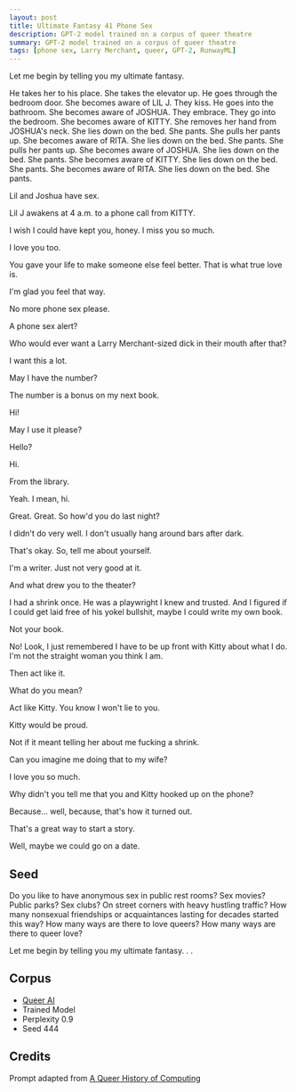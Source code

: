 ```yaml
---
layout: post
title: Ultimate Fantasy 41 Phone Sex
description: GPT-2 model trained on a corpus of queer theatre
summary: GPT-2 model trained on a corpus of queer theatre
tags: [phone sex, Larry Merchant, queer, GPT-2, RunwayML]
---
```




Let me begin by telling you my ultimate fantasy.

He takes her to his place. She takes the elevator up. He goes through the bedroom door. She becomes aware of LIL J. They kiss. He goes into the bathroom. She becomes aware of JOSHUA. They embrace. They go into the bedroom. She becomes aware of KITTY. She removes her hand from JOSHUA's neck. She lies down on the bed. She pants. She pulls her pants up. She becomes aware of RITA. She lies down on the bed. She pants. She pulls her pants up. She becomes aware of JOSHUA. She lies down on the bed. She pants. She becomes aware of KITTY. She lies down on the bed. She pants. She becomes aware of RITA. She lies down on the bed. She pants.

Lil and Joshua have sex.

Lil J awakens at 4 a.m. to a phone call from KITTY.

I wish I could have kept you, honey. I miss you so much.

I love you too.

You gave your life to make someone else feel better. That is what true love is.

I'm glad you feel that way.

No more phone sex please.

A phone sex alert?

Who would ever want a Larry Merchant-sized dick in their mouth after that?

I want this a lot.

May I have the number?

The number is a bonus on my next book.

Hi!

May I use it please?

Hello?

Hi.

From the library.

Yeah. I mean, hi.

Great. Great. So how'd you do last night?

I didn't do very well. I don't usually hang around bars after dark.

That's okay. So, tell me about yourself.

I'm a writer. Just not very good at it.

And what drew you to the theater?

I had a shrink once. He was a playwright I knew and trusted. And I figured if I could get laid free of his yokel bullshit, maybe I could write my own book.

Not your book.

No! Look, I just remembered I have to be up front with Kitty about what I do. I'm not the straight woman you think I am.

Then act like it.

What do you mean?

Act like Kitty. You know I won't lie to you.

Kitty would be proud.

Not if it meant telling her about me fucking a shrink.

Can you imagine me doing that to my wife?

I love you so much.

Why didn't you tell me that you and Kitty hooked up on the phone?

Because... well, because, that's how it turned out.

That's a great way to start a story.

Well, maybe we could go on a date.


## Seed

Do you like to have anonymous sex in public rest rooms? Sex movies? Public parks? Sex clubs? On street corners with heavy hustling traffic? How many nonsexual friendships or acquaintances lasting for decades started this way? How many ways are there to love queers? How many ways are there to queer love?

Let me begin by telling you my ultimate fantasy. . .

## Corpus

- [Queer AI](/queerai)
- Trained Model
- Perplexity 0.9
- Seed 444

## Credits

Prompt adapted from [A Queer History of Computing](https://rhizome.org/editorial/2013/feb/19/queer-computing-1/)
